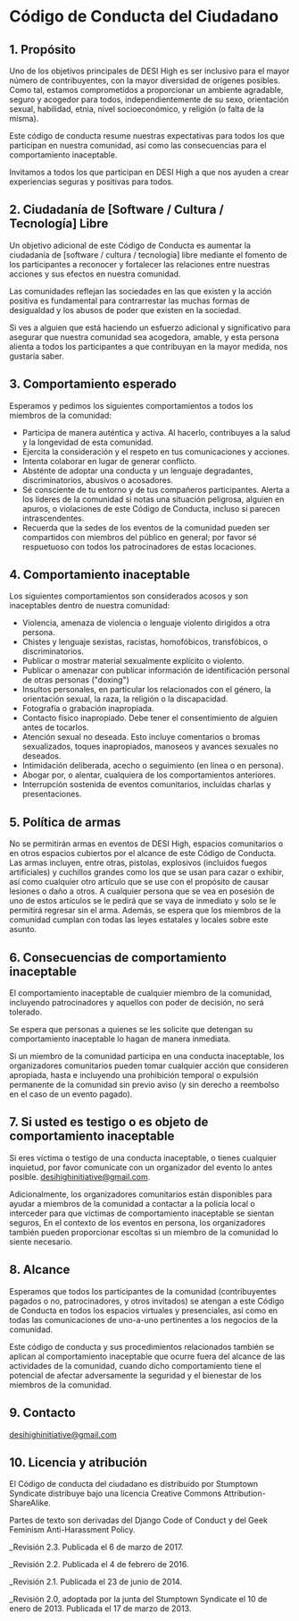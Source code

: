 # Código de Conducta del Ciudadano

## 1. Propósito

Uno de los objetivos principales de DESI High es ser inclusivo para el mayor número de contribuyentes, con la mayor diversidad de orígenes posibles. Como tal, estamos comprometidos a proporcionar un ambiente agradable, seguro y acogedor para todos, independientemente de su sexo, orientación sexual, habilidad, etnia, nivel socioeconómico, y religión (o falta de la misma).

Este código de conducta resume nuestras expectativas para todos los que participan en nuestra comunidad, así como las consecuencias para el comportamiento inaceptable.

Invitamos a todos los que participan en DESI High a que nos ayuden a crear experiencias seguras y positivas para todos.

## 2. Ciudadanía de [Software / Cultura / Tecnología] Libre

Un objetivo adicional de este Código de Conducta es aumentar la ciudadanía de [software / cultura / tecnología] libre mediante el fomento de los participantes a reconocer y fortalecer las relaciones entre nuestras acciones y sus efectos en nuestra comunidad.

Las comunidades reflejan las sociedades en las que existen y la acción positiva es fundamental para contrarrestar las muchas formas de desigualdad y los abusos de poder que existen en la sociedad.

Si ves a alguien que está haciendo un esfuerzo adicional y significativo para asegurar que nuestra comunidad sea acogedora, amable, y esta persona alienta a todos los participantes a que contribuyan en la mayor medida, nos gustaría saber.

## 3. Comportamiento esperado

Esperamos y pedimos los siguientes comportamientos a todos los miembros de la comunidad:

  * Participa de manera auténtica y activa. Al hacerlo, contribuyes a la salud y la longevidad de esta comunidad. 
  * Ejercita la consideración y el respeto en tus comunicaciones y acciones. 
  * Intenta colaborar en lugar de generar conflicto. 
  * Absténte de adoptar una conducta y un lenguaje degradantes, discriminatorios, abusivos o acosadores. 
  * Sé consciente de tu entorno y de tus compañeros participantes. Alerta a los líderes de la comunidad si notas una situación peligrosa, alguien en apuros, o violaciones de este Código de Conducta, incluso si parecen intrascendentes. 
  * Recuerda que la sedes de los eventos de la comunidad pueden ser compartidos con miembros del público en general; por favor sé respuetuoso con todos los patrocinadores de estas locaciones. 

## 4. Comportamiento inaceptable

Los siguientes comportamientos son considerados acosos y son inaceptables dentro de nuestra comunidad:
  * Violencia, amenaza de violencia o lenguaje violento dirigidos a otra persona.
  * Chistes y lenguaje sexistas, racistas, homofóbicos, transfóbicos, o discriminatorios.
  * Publicar o mostrar material sexualmente explícito o violento.
  * Publicar o amenazar con publicar información de identificación personal de otras personas ("doxing")
  * Insultos personales, en particular los relacionados con el género, la orientación sexual, la raza, la religión o la discapacidad.
  * Fotografía o grabación inapropiada.
  * Contacto físico inapropiado. Debe tener el consentimiento de alguien antes de tocarlos.
  * Atención sexual no deseada. Esto incluye comentarios o bromas sexualizados, toques inapropiados, manoseos y avances sexuales no deseados.
  * Intimidación deliberada, acecho o seguimiento (en línea o en persona).
  * Abogar por, o alentar, cualquiera de los comportamientos anteriores.
  * Interrupción sostenida de eventos comunitarios, incluidas charlas y presentaciones.
  
## 5. Política de armas

No se permitirán armas en eventos de DESI High, espacios comunitarios o en otros espacios cubiertos por el alcance de este Código de Conducta. Las armas incluyen, entre otras, pistolas, explosivos (incluidos fuegos artificiales) y cuchillos grandes como los que se usan para cazar o exhibir, así como cualquier otro artículo que se use con el propósito de causar lesiones o daño a otros. A cualquier persona que se vea en posesión de uno de estos artículos se le pedirá que se vaya de inmediato y solo se le permitirá regresar sin el arma. Además, se espera que los miembros de la comunidad cumplan con todas las leyes estatales y locales sobre este asunto.

## 6. Consecuencias de comportamiento inaceptable

El comportamiento inaceptable de cualquier miembro de la comunidad, incluyendo patrocinadores y aquellos con poder de decisión, no será tolerado.

Se espera que personas a quienes se les solicite que detengan su comportamiento inaceptable lo hagan de manera inmediata.

Si un miembro de la comunidad participa en una conducta inaceptable, los organizadores comunitarios pueden tomar cualquier acción que consideren apropiada, hasta e incluyendo una prohibición temporal o expulsión permanente de la comunidad sin previo aviso (y sin derecho a reembolso en el caso de un evento pagado).

## 7. Si usted es testigo o es objeto de comportamiento inaceptable

Si eres víctima o testigo de una conducta inaceptable, o tienes cualquier inquietud, por favor comunícate con un organizador del evento lo antes posible.     desihighinitiative@gmail.com.

Adicionalmente, los organizadores comunitarios están disponibles para ayudar a miembros de la comunidad a contactar a la policía local o interceder para que víctimas de comportamiento inaceptable se sientan seguros, En el contexto de los eventos en persona, los organizadores también pueden proporcionar escoltas si un miembro de la comunidad lo siente necesario.

## 8. Alcance

Esperamos que todos los participantes de la comunidad (contribuyentes pagados o no, patrocinadores, y otros invitados) se atengan a este Código de Conducta en todos los espacios virtuales y presenciales, así como en todas las comunicaciones de uno-a-uno pertinentes a los negocios de la comunidad.

Este código de conducta y sus procedimientos relacionados también se aplican al comportamiento inaceptable que ocurre fuera del alcance de las actividades de la comunidad, cuando dicho comportamiento tiene el potencial de afectar adversamente la seguridad y el bienestar de los miembros de la comunidad.

## 9. Contacto

desihighinitiative@gmail.com

## 10. Licencia y atribución

El Código de conducta del ciudadano es distribuido por Stumptown Syndicate distribuye bajo una licencia Creative Commons Attribution-ShareAlike.

Partes de texto son derivadas del Django Code of Conduct y del Geek Feminism Anti-Harassment Policy. 

_Revisión 2.3. Publicada el 6 de marzo de 2017.

_Revisión 2.2. Publicada el 4 de febrero de 2016.

_Revisión 2.1. Publicada el 23 de junio de 2014.

_Revisión 2.0, adoptada por la junta del Stumptown Syndicate el 10 de enero de 2013. Publicada el 17 de marzo de 2013.
